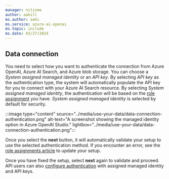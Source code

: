 ```yaml
---
manager: nitinme
author: aahill
ms.author: aahi
ms.service: azure-ai-openai
ms.topic: include
ms.date: 03/27/2024
---
```


## Data connection

You need to select how you want to authenticate the connection from Azure OpenAI, Azure AI Search, and Azure blob storage. You can choose a *System assigned managed identity* or an *API key*. By selecting *API key* as the authentication type, the system will automatically populate the API key for you to connect with your Azure AI Search resource. By selecting *System assigned managed identity*, the authentication will be based on the [role assignment](../how-to/use-your-data-securely.md#role-assignments) you have. *System assigned managed identity* is selected by default for security. 


:::image type="content" source="../media/use-your-data/data-connection-authentication.png" alt-text="A screenshot showing the managed identity option in Azure OpenAI Studio." lightbox="../media/use-your-data/data-connection-authentication.png":::

Once you select the **next** button, it will automatically validate your setup to use the selected authentication method. If you encounter an error, see the [role assignments article](../how-to/use-your-data-securely.md#role-assignments) to update your setup.

Once you have fixed the setup, select **next** again to validate and proceed. API users can also [configure authentication](../references/azure-search.md#api-key-authentication-options) with assigned managed identity and API keys.


 
<!--
If you want to use *System assigned managed identity*, make sure:

1. Azure AI Search has role-based access control enabled in the keys tab.

    :::image type="content" source="../media/use-your-data/managed-identity-ai-search.png" alt-text="A screenshot showing the managed identity option for Azure AI search in the Azure portal." lightbox="../media/use-your-data/managed-identity-ai-search.png":::

1. System assigned managed identity is enabled for your Azure OpenAI resource.

    :::image type="content" source="../media/use-your-data/openai-managed-identity.png" alt-text="A screenshot showing the system assigned managed identity option in the Azure portal." lightbox="../media/use-your-data/openai-managed-identity.png":::

1. You've added [role assignments](../how-to/use-your-data-securely.md#role-assignments) correctly using Azure portal or Azure CLI
-->